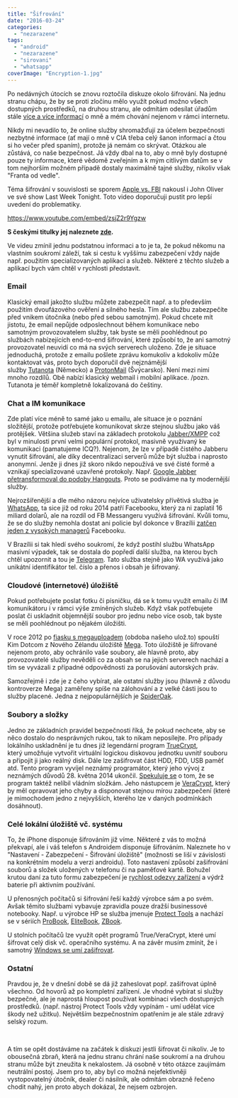 ```yaml
---
title: "Šifrování"
date: "2016-03-24"
categories: 
  - "nezarazene"
tags: 
  - "android"
  - "nezarazene"
  - "sirovani"
  - "whatsapp"
coverImage: "Encryption-1.jpg"
---
```


Po nedávných útocích se znovu roztočila diskuze okolo šifrování. Na jednu stranu chápu, že by se proti zločinu mělo využít pokud možno všech dostupných prostředků, na druhou stranu, ale odmítám odesílat úřadům stále [více a více informací](http://www.lupa.cz/clanky/eu-chce-po-utocich-v-bruselu-vic-dat-od-online-firem-a-operatoru/) o mně a mém chování nejenom v rámci internetu.

Nikdy mi nevadilo to, že online služby shromažďují za účelem bezpečnosti nezbytné informace (ať mají o mně v CIA třeba celý šanon informací a čtou si ho večer před spaním), protože já nemám co skrývat. Otázkou ale zůstává, co naše bezpečnost. Já vždy dbal na to, aby o mně byly dostupné pouze ty informace, které vědomě zveřejním a k mým citlivým datům se v tom nejhorším možném případě dostaly maximálně tajné služby, nikoliv však "Franta od vedle".

Téma šifrování v souvislosti se sporem [Apple vs. FBI](http://techcrunch.com/tag/apple-vs-fbi/) nakousl i John Oliver ve své show Last Week Tonight. Toto video doporučuji pustit pro lepší uvedení do problematiky.

https://www.youtube.com/embed/zsjZ2r9Ygzw

**S českými titulky jej naleznete [zde](http://www.videacesky.cz/ostatni-zabavna-videa/john-oliver-sifrovani).**

Ve videu zmínil jednu podstatnou informaci a to je ta, že pokud někomu na vlastním soukromí záleží, tak si cestu k vyššímu zabezpečení vždy najde např. použitím specializovaných aplikací a služeb. Některé z těchto služeb a aplikací bych vám chtěl v rychlosti představit.

### Email

Klasický email jakožto službu můžete zabezpečit např. a to především použitím dvoufázového ověření a silného hesla. Tím ale službu zabezpečíte před vnikem útočníka (nebo před sebou samotným). Pokud chcete mít jistotu, že email nepůjde odposlechnout během komunikace nebo samotným provozovatelem služby, tak byste se měli poohlédnout po službách nabízejících end-to-end šifrování, které způsobí to, že ani samotný provozovatel neuvidí co má na svých serverech uloženo. Zde je situace jednoduchá, protože z emailu pošlete zprávu komukoliv a kdokoliv může kontaktovat vás, proto bych doporučil dvě nejznámější služby [Tutanota](https://tutanota.com/cz/) (Německo) a [ProtonMail](https://protonmail.com/) (Švýcarsko). Není mezi nimi mnoho rozdílů. Obě nabízí klasický webmail i mobilní aplikace. /pozn. Tutanota je téměř kompletně lokalizovaná do češtiny.

### Chat a IM komunikace

Zde platí více méně to samé jako u emailu, ale situace je o poznání složitější, protože potřebujete komunikovat skrze stejnou službu jako váš protějšek. Většina služeb staví na základech protokolu [Jabber/XMPP](https://cs.wikipedia.org/wiki/Extensible_Messaging_and_Presence_Protocol) což byl v minulosti první velmi populární protokol, masivně využívaný ke komunikaci (pamatujeme ICQ?). Nejenom, že lze v případě čistého Jabberu vynutit šifrování, ale díky decentralizaci serverů může být služba i naprosto anonymní. Jenže ji dnes již skoro nikdo nepoužívá ve své čisté formě a vznikají specializované uzavřené protokoly. Např. [Google Jabber přetransformoval do podoby Hangouts](http://old.maxxx.cz/2016/02/10/jabber-a-google-talk/). Proto se podíváme na ty modernější služby.

Nejrozšířenější a dle mého názoru nejvíce uživatelsky přívětivá služba je [WhatsApp](https://www.whatsapp.com/?l=cs), ta sice již od roku 2014 patří Facebooku, který za ni zaplatil 16 miliard dolarů, ale na rozdíl od FB Messangeru využívá šifrování. Kvůli tomu, že se do služby nemohla dostat ani policie byl dokonce v Brazílii [zatčen jeden z vysokých managerů](http://www.zive.cz/bleskovky/spor-o-sifrovani-pokracuje-americkemu-ministerstvu-spravedlnosti-se-nelibi-whatsapp/sc-4-a-181719/default.aspx) Facebooku.

V Brazílii si tak hledí svého soukromí, že když postihl službu WhatsApp masivní výpadek, tak se dostala do popředí další služba, na kterou bych chtěl upozornit a tou je [Telegram](https://telegram.org/). Tato služba stejně jako WA využívá jako unikátní identifikátor tel. číslo a přenos i obsah je šifrovaný.

### Cloudové (internetové) úložiště

Pokud potřebujete poslat fotku či písničku, dá se k tomu využít emailu či IM komunikátoru i v rámci výše zmíněných služeb. Když však potřebujete poslat či uskladnit objemnější soubor pro jednu nebo více osob, tak byste se měli poohlédnout po nějakém úložišti.

V roce 2012 po [fiasku s megauploadem](https://cs.wikipedia.org/wiki/Megaupload) (obdoba našeho ulož.to) spouští Kim Dotcom z Nového Zélandu úložiště [Mega](https://mega.co.nz/). Toto úložiště je šifrované nejenom proto, aby ochránilo vaše soubory, ale hlavně proto, aby provozovatelé služby nevěděli co za obsah se na jejich serverech nachází a tím se vyvázali z případné odpovědnosti za porušování autorských práv.

Samozřejmě i zde je z čeho vybírat, ale ostatní služby jsou (hlavně z důvodu kontroverze Mega) zaměřeny spíše na zálohování a z velké části jsou to služby placené. Jedna z nejpopulárnějších je [SpiderOak](https://spideroak.com/).

### Soubory a složky

Jedno ze základních pravidel bezpečnosti říká, že pokud nechcete, aby se něco dostalo do nesprávných rukou, tak to nikam neposílejte. Pro případy lokálního uskladnění je tu dnes již legendární program [TrueCrypt](https://www.grc.com/misc/truecrypt/truecrypt.htm), který umožňuje vytvořit virtuální logickou diskovou jednotku uvnitř souboru a připojit ji jako reálný disk. Dále lze zašifrovat část HDD, FDD, USB paměť atd. Tento program vyvíjel neznámý programátor, který jeho vývoj z neznámých důvodů 28. května 2014 ukončil. [Spekuluje se](http://www.root.cz/n/truecrypt/) o tom, že se program taktéž nelíbil vládním složkám. Jeho nástupcem je [VeraCrypt](https://veracrypt.codeplex.com/), který by měl opravovat jeho chyby a disponovat stejnou mírou zabezpečení (které je mimochodem jedno z nejvyšších, kterého lze v daných podmínkách dosáhnout).

### Celé lokální úložiště vč. systému

To, že iPhone disponuje šifrováním již víme. Některé z vás to možná překvapí, ale i váš telefon s Androidem disponuje šifrováním. Naleznete ho v "Nastavení - Zabezpečení - Šifrování úložiště" (možnosti se liší v závislosti na konkrétním modelu a verzi androidu). Toto nastavení způsobí zašifrování souborů a složek uložených v telefonu či na paměťové kartě. Bohužel krutou daní za tuto formu zabezpečení je [rychlost odezvy zařízení](http://samsungmania.mobilmania.cz/clanky/android-50-sifruje-za-bezpeci-ale-zaplatite-rychlosti/sc-309-a-1329060?mobiredir=0) a výdrž baterie při aktivním používání.

U přenosných počítačů si šifrování řeší každý výrobce sám a po svém. Avšak těmito službami vybavuje zpravidla pouze dražší businessové notebooky. Např. u výrobce HP se služba jmenuje [Protect Tools](http://h10032.www1.hp.com/ctg/Manual/c02754330) a nachází se v sériích [ProBook](http://www.hpmarket.cz/product.asp?ccode=notebooky_probook), [EliteBook](http://www.hpmarket.cz/product.asp?ccode=hp_elitebook), [ZBook](http://www.hpmarket.cz/product.asp?ccode=hp-zbook).

U stolních počítačů lze využít opět programů True/VeraCrypt, které umí šifrovat celý disk vč. operačního systému. A na závěr musím zmínit, že i samotný [Windows se umí zašifrovat](http://windows.microsoft.com/cs-cz/windows-8/using-device-encryption).

### Ostatní

Pravdou je, že v dnešní době se dá již zaheslovat popř. zašifrovat úplně všechno. Od hovorů až po kompletní zařízení. Je vhodné vybírat si služby bezpečné, ale je naprostá hloupost používat kombinaci všech dostupných prostředků. (např. nástroj Protect Tools vždy vypínám - umí udělat více škody než užitku). Největším bezpečnostním opatřením je ale stále zdravý selský rozum.

 

A tím se opět dostáváme na začátek k diskuzi jestli šifrovat či nikoliv. Je to obousečná zbraň, která na jednu stranu chrání naše soukromí a na druhou stranu může být zneužita k nekalostem. Já osobně v této otázce zaujímám neutrální postoj. Jsem pro to, aby byl co možná nejefektivněji vystopovatelný útočník, dealer či násilník, ale odmítám obrazně řečeno chodit nahý, jen proto abych dokázal, že nejsem ozbrojen.
